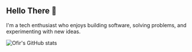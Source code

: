 ## Hello There 👋
I'm a tech enthusiast who enjoys building software, solving problems, and experimenting with new ideas.


![Ofir's GitHub stats](https://github-readme-stats.vercel.app/api?username=ofirdotan&show_icons=true&theme=tokyonight)
